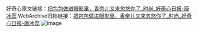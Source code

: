 好奇心原文链接：[把包包做进眼影里，香奈儿又来忽悠你了_时尚_好奇心日报-唐冰蕊](https://www.qdaily.com/articles/7335.html)
WebArchive归档链接：[把包包做进眼影里，香奈儿又来忽悠你了_时尚_好奇心日报-唐冰蕊](http://web.archive.org/web/20190623172215/https://www.qdaily.com/articles/7335.html)
![image](http://ww3.sinaimg.cn/large/007d5XDply1g3wjd3zxc2j30u037s4qp)